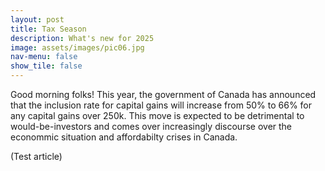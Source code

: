 ```yaml
---
layout: post
title: Tax Season
description: What's new for 2025
image: assets/images/pic06.jpg
nav-menu: false
show_tile: false
---
```



Good morning folks!
This year, the government of Canada has announced that the inclusion rate for capital gains will increase from 50% to 66% for any capital gains over 250k. This move is expected to be detrimental to would-be-investors and comes over increasingly discourse over the econommic situation and affordabilty crises in Canada. 

(Test article)